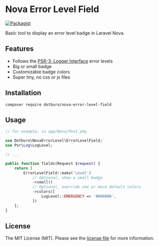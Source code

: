 # Nova Error Level Field

[![Packagist](https://img.shields.io/packagist/v/dotburo/nova-error-level-field.svg?style=flat-square)](https://packagist.org/packages/dotburo/nova-error-level-field)

Basic tool to display an error level badge in Laravel Nova.

## Features
* Follows the [PSR-3: Logger Interface](https://www.php-fig.org/psr/psr-3/) error levels
* Big or small badge
* Customizable badge colors
* Super tiny, no css or js files

## Installation
```
composer require dotburo/nova-error-level-field
```

## Usage
```php
// for example, in app/Nova/Post.php

use Dotburo\NovaErrorLevel\ErrorLevelField;
use Psr\Log\LogLevel;

// ...

public function fields(Request $request) {
    return [
        ErrorLevelField::make('Level')
            // Optional, show a small badge
            ->small()
            // Optional, override one or more default colors
            ->colors([
                LogLevel::EMERGENCY => '#000000',
            ])
    ];
}
```

## License
The MIT License (MIT). Please see the [license file](LICENSE) for more information.
